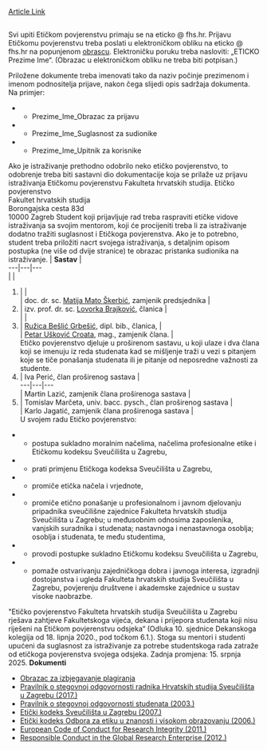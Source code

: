 [Article Link](https://www.fhs.hr/ostala_tijela/eticko_povjerenstvo)

## 
Svi upiti Etičkom povjerenstvu primaju se na eticko @ fhs.hr. Prijavu Etičkomu povjerenstvu treba poslati u elektroničkom obliku na eticko @ fhs.hr na popunjenom [obrascu](https://www.fhs.hr/images/50042854/Eticko_obrazac.docx). Elektroničku poruku treba nasloviti: „ETICKO Prezime Ime“. (Obrazac u elektroničkom obliku ne treba biti potpisan.)  

Priložene dokumente treba imenovati tako da naziv počinje prezimenom i imenom podnositelja prijave, nakon čega slijedi opis sadržaja dokumenta. Na primjer:
  * - Prezime_Ime_Obrazac za prijavu
  * - Prezime_Ime_Suglasnost za sudionike
  * - Prezime_Ime_Upitnik za korisnike


Ako je istraživanje prethodno odobrilo neko etičko povjerenstvo, to odobrenje treba biti sastavni dio dokumentacije koja se prilaže uz prijavu istraživanja Etičkomu povjerenstvu Fakulteta hrvatskih studija.
Etičko povjerenstvo  
Fakultet hrvatskih studija  
Borongajska cesta 83d  
10000 Zagreb
Student koji prijavljuje rad treba raspraviti etičke vidove istraživanja sa svojim mentorom, koji će procijeniti treba li za istraživanje dodatno tražiti suglasnost i Etičkoga povjerenstva. Ako je to potrebno, student treba priložiti nacrt svojega istraživanja, s detaljnim opisom postupka (ne više od dvije stranice) te obrazac pristanka sudionika na istraživanje.
| **Sastav** |   
---|---|---  
|  |   
1. |  |   
| doc. dr. sc. [Matija Mato Škerbić](https://www.fhs.unizg.hr/djelatnik/matija_mato.skerbic), zamjenik predsjednika |   
2. | izv. prof. dr. sc. [Lovorka Brajković](https://www.fhs.hr/djelatnik/lovorka.brajkovic), članica |   
|  |   
3. |  [Ružica Bešlić Grbešić](https://www.fhs.hr/djelatnik/ruzica.grbesic), dipl. bib., članica, |   
|  [Petar Ušković Croata](https://www.fhs.unizg.hr/djelatnik//petar.uskovic_croata), mag., zamjenik člana. |   
Etičko povjerenstvo djeluje u proširenom sastavu, u koji ulaze i dva člana koji se imenuju iz reda studenata kad se mišljenje traži u vezi s pitanjem koje se tiče ponašanja studenata ili je pitanje od neposredne važnosti za studente.
4. | Iva Perić, član proširenog sastava |   
---|---|---  
| Martin Lazić, zamjenik člana proširenoga sastava |   
5. | Tomislav Marčeta, univ. bacc. pysch., član proširenog sastava |   
| Karlo Jagatić, zamjenik člana proširenoga sastava |   
U svojem radu Etičko povjerenstvo:
  * - postupa sukladno moralnim načelima, načelima profesionalne etike i Etičkomu kodeksu Sveučilišta u Zagrebu,
  * - prati primjenu Etičkoga kodeksa Sveučilišta u Zagrebu,
  * - promiče etička načela i vrjednote,
  * - promiče etično ponašanje u profesionalnom i javnom djelovanju pripadnika sveučilišne zajednice Fakulteta hrvatskih studija Sveučilišta u Zagrebu; u međusobnim odnosima zaposlenika, vanjskih suradnika i studenata; nastavnoga i nenastavnoga osoblja; osoblja i studenata, te među studentima,
  * - provodi postupke sukladno Etičkomu kodeksu Sveučilišta u Zagrebu,
  * - pomaže ostvarivanju zajedničkoga dobra i javnoga interesa, izgradnji dostojanstva i ugleda Fakulteta hrvatskih studija Sveučilišta u Zagrebu, povjerenju društvene i akademske zajednice u sustav visoke naobrazbe.


"Etičko povjerenstvo Fakulteta hrvatskih studija Sveučilišta u Zagrebu rješava zahtjeve Fakultetskoga vijeća, dekana i prijepora studenata koji nisu riješeni na Etičkom povjerenstvu odsjeka“ (Odluka 10. sjednice Dekanskoga kolegija od 18. lipnja 2020., pod točkom 6.1.). Stoga su mentori i studenti upućeni da suglasnost za istraživanje za potrebe studentskoga rada zatraže od etičkoga povjerenstva svojega odsjeka.
Zadnja promjena: 15. srpnja 2025.
**Dokumenti**
  * [Obrazac za izbjegavanje plagiranja](https://www.fhs.hr/images/50014335/Izbjegavanje%20plagiranja.pdf)
  * [Pravilnik o stegovnoj odgovornosti radnika Hrvatskih studija Sveučilišta u Zagrebu (2017.)](https://www.fhs.hr/_news/37855/Pravilnik%20o%20stegovnoj%20odgovornosti%2012.7.2017.pdf)
  * [Pravilnik o stegovnoj odgovornosti studenata (2003.)](https://www.fhs.hr/images/50014335/STEGOVNA_ODGOVORNOST_STUDENATA.pdf)
  * [Etički kodeks Sveučilišta u Zagrebu (2007.)](https://www.fhs.hr/images/50014335/Eticki_kodeks-1.pdf)
  * [Etički kodeks Odbora za etiku u znanosti i visokom obrazovanju (2006.)](https://www.fhs.hr/images/50014335/Eticki_kodeks.pdf)
  * [European Code of Conduct for Research Integrity (2011.)](https://www.fhs.hr/images/50014335/Code_Conduct_ResearchIntegrity.pdf)
  * [Responsible Conduct in the Global Research Enterprise (2012.)](https://www.fhs.hr/images/50014335/ResponsibleConductintheGlobalResearchEnterprise.pdf)


  

